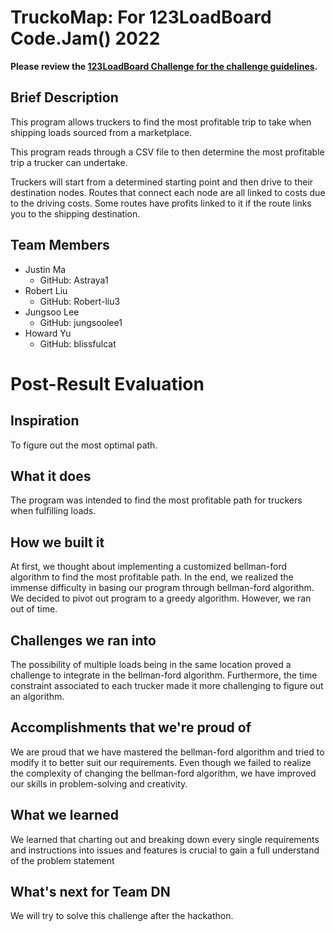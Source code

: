 # TruckoMap: For 123LoadBoard Code.Jam() 2022
**Please review the [123LoadBoard Challenge for the challenge guidelines](https://codejam.123loadboard.com/).**

## Brief Description
This program allows truckers to find the most profitable trip to take when shipping loads sourced from a marketplace.

This program reads through a CSV file to then determine the most profitable trip a trucker can undertake. 

Truckers will start from a determined starting point and then drive to their destination nodes. Routes that connect each node are all linked to costs due to the driving costs. Some routes have profits linked to it if the route links you to the shipping destination.

## Team Members
- Justin Ma
  - GitHub: Astraya1
- Robert Liu
  - GitHub: Robert-liu3
- Jungsoo Lee
  - GitHub: jungsoolee1
- Howard Yu
  - GitHub: blissfulcat

# Post-Result Evaluation

## Inspiration
To figure out the most optimal path.
## What it does
The program was intended to find the most profitable path for truckers when fulfilling loads.
## How we built it
At first, we thought about implementing a customized bellman-ford algorithm to find the most profitable path. In the end, we realized the immense difficulty in basing our program through bellman-ford algorithm. We decided to pivot out program to a greedy algorithm. However, we ran out of time.
## Challenges we ran into
The possibility of multiple loads being in the same location proved a challenge to integrate in the bellman-ford algorithm. Furthermore, the time constraint associated to each trucker made it more challenging to figure out an algorithm.
## Accomplishments that we're proud of
We are proud that we have mastered the bellman-ford algorithm and tried to modify it to better suit our requirements. Even though we failed to realize the complexity of changing the bellman-ford algorithm, we have improved our skills in problem-solving and creativity.
## What we learned
We learned that charting out and breaking down every single requirements and instructions into issues and features is crucial to gain a full understand of the problem statement
## What's next for Team DN
We will try to solve this challenge after the hackathon.
